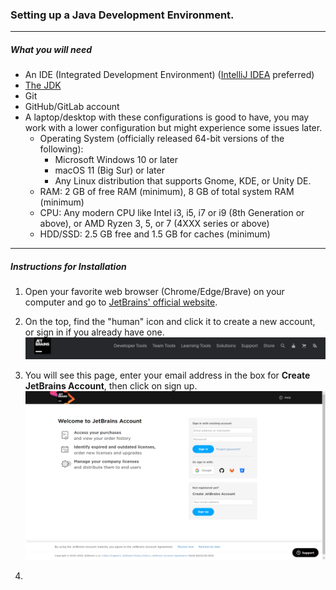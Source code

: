 ### Setting up a Java Development Environment.

---

##### What you will need

* An IDE (Integrated Development Environment) ([IntelliJ IDEA](https://www.jetbrains.com/idea/) preferred)
* [The JDK](jdk.md)
* Git
* GitHub/GitLab account
* A laptop/desktop with these configurations is good to have, you may work with a lower configuration but might
  experience some issues later.
    * Operating System (officially released 64-bit versions of the following):
        * Microsoft Windows 10 or later
        * macOS 11 (Big Sur) or later
        * Any Linux distribution that supports Gnome, KDE, or Unity DE.
    * RAM: 2 GB of free RAM (minimum), 8 GB of total system RAM (minimum)
    * CPU: Any modern CPU like Intel i3, i5, i7 or i9 (8th Generation or above), or AMD Ryzen 3, 5, or 7
      (4XXX series or above)
    * HDD/SSD: 2.5 GB free and 1.5 GB for caches (minimum)

---

##### Instructions for Installation

1. Open your favorite web browser (Chrome/Edge/Brave) on your computer and go to
   [JetBrains' official website](https://www.jetbrains.com/).

2. On the top, find the "human" icon and click it to create a new account, or sign in if you already have one.
   ![JetBrains Website Header](../resources/images/jetbrains_website_header.png)

3. You will see this page, enter your email address in the box for **Create JetBrains Account**, then click on sign
   up.  
   ![JetBrains Website Sign-In Page](../resources/images/jetbrains_sign_in_page.png)

4. 